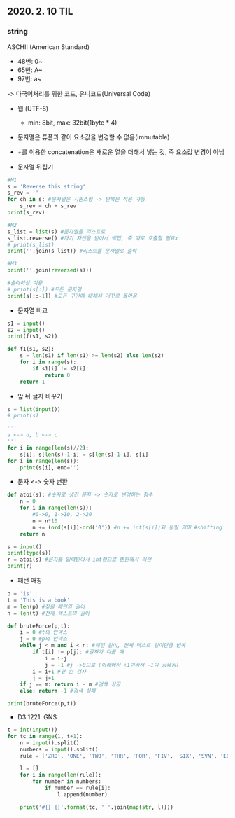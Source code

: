 ## 2020. 2. 10 TIL



### string

ASCHII (American Standard)

- 48번: 0~
- 65번: A~
- 97번: a~

-> 다국어처리를 위한 코드, 유니코드(Universal Code)

- 웹 (UTF-8)
  - min: 8bit, max: 32bit(1byte * 4)



- 문자열은 튜플과 같이 요소값을 변경할 수 없음(immutable)
- +를 이용한 concatenation은 새로운 열을 더해서 넣는 것, 즉 요소값 변경이 아님







- 문자열 뒤집기



```python
#M1
s = 'Reverse this string'
s_rev = ''
for ch in s: #문자열은 시퀀스형 -> 반복문 적용 가능
    s_rev = ch + s_rev
print(s_rev)

#M2
s_list = list(s) #문자열을 리스트로
s_list.reverse() #자기 자신을 받아서 백업, 즉 따로 호출할 필요x
# print(s_list)
print(''.join(s_list)) #리스트를 문자열로 출력

#M3
print(''.join(reversed(s)))

#슬라이싱 이용
# print(s[:]) #모든 문자열
print(s[::-1]) #모든 구간에 대해서 거꾸로 돌아옴
```







- 문자열 비교



```python
s1 = input()
s2 = input()
print(f(s1, s2))

def f1(s1, s2):
    s = len(s1) if len(s1) >= len(s2) else len(s2)
    for i in range(s):
        if s1[i] != s2[i]:
            return 0
    return 1
```







- 앞 뒤 글자 바꾸기



```python
s = list(input())
# print(s)

'''
a <-> d, b <-> c
'''
for i in range(len(s)//2):
    s[i], s[len(s)-1-i] = s[len(s)-1-i], s[i]
for i in range(len(s)):
    print(s[i], end='')
```







- 문자 <-> 숫자 변환



```python
def atoi(s): #숫자로 생긴 문자 -> 숫자로 변경하는 함수
    n = 0
    for i in range(len(s)):
        #0->0, 1->10, 2->20
        n = n*10
        n += (ord(s[i])-ord('0')) #n += int(s[i])와 동일 의미 #shifting
    return n

s = input()
print(type(s))
r = atoi(s) #문자를 입력받아서 int형으로 변환해서 리턴
print(r)
```







- 패턴 매칭



```python
p = 'is'
t = 'This is a book'
m = len(p) #찾을 패턴의 길이
n = len(t) #전체 텍스트의 길이

def bruteForce(p,t):
    i = 0 #t의 인덱스
    j = 0 #p의 인덱스
    while j < m and i < n: #패턴 길이, 전체 텍스트 길이만큼 반복
        if t[i] != p[j]: #글자가 다를 때 
            i = i-j
            j = -1 #j ->0으로 (아래에서 +1이라서 -1이 상쇄됨)
        i = i+1 #옆 칸 검사
        j = j+1
    if j == m: return i - m #검색 성공
    else: return -1 #검색 실패

print(bruteForce(p,t))
```







- D3 1221. GNS



```python
t = int(input())
for tc in range(1, t+1):
    n = input().split()
    numbers = input().split()
    rule = ['ZRO', 'ONE', 'TWO', 'THR', 'FOR', 'FIV', 'SIX', 'SVN', 'EGT', 'NIN']

    l = []
    for i in range(len(rule)):
        for number in numbers:
            if number == rule[i]:
                l.append(number)

    print('#{} {}'.format(tc, ' '.join(map(str, l))))
```

